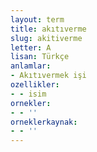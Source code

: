 ```yaml
---
layout: term
title: akıtıverme
slug: akitiverme
letter: A
lisan: Türkçe
anlamlar:
- Akıtıvermek işi
ozellikler:
- - isim
ornekler:
- - ''
orneklerkaynak:
- - ''
---
```

